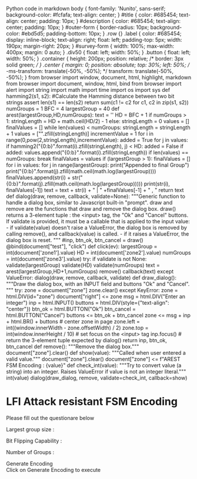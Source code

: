 Python code in markdown  body { font-family: 'Nunito', sans-serif; background-color: #fcfafa; text-align: center; } #title { color: #685454; text-align: center; padding: 10px; } #description { color: #685454; text-align: center; padding: 10px; } #outer-form { border-radius: 10px; background-color: #ebd5d5; padding-bottom: 10px; } .row {} .label { color: #685454; display: inline-block; text-align: right; float: left; padding-top: 5px; width: 190px; margin-right: 20px; } #survey-form { width: 100%; max-width: 400px; margin: 0 auto; } .div50 { float: left; width: 50%; } .button { float: left; width: 50%; } .container { height: 200px; position: relative; /* border: 3px solid green; */ } .center { margin: 0; position: absolute; top: 30%; left: 50%; /* -ms-transform: translate(-50%, -50%); */ transform: translate(-50%, -50%); } from browser import window, document, html, highlight, markdown from browser import document, window, html, bind from browser import alert import string import math import time import os import sys def hamming2(s1, s2): #Calculate the Hamming distance between two bit strings assert len(s1) == len(s2) return sum(c1 != c2 for c1, c2 in zip(s1, s2)) numGroups = 1 BFC = 4 largestGroup = 40 def arest(largestGroup,HD,numGroups): text = '' HD = BFC + 1 if numGroups > 1: stringLength = HD + math.ceil(HD/2) - 1 else: stringLength = 0 values = \[\] finalValues = \[\] while len(values) &lt; numGroups: stringLength = stringLength + 1 values = \["".zfill(stringLength)\] incrementValue = 1 for i in range(0,pow(2,stringLength),incrementValue): added = True for j in values: if hamming2("{0:b}".format(i).zfill(stringLength), j) < HD: added = False if added: values.append("{0:b}".format(i).zfill(stringLength)) if len(values) == numGroups: break finalValues = values if (largestGroup &gt; 1): finalValues = \[\] for i in values: for j in range(largestGroup): print("Appended to final Group") print("{0:b}".format(j).zfill(math.ceil(math.log(largestGroup)))) finalValues.append(str(i) + str("{0:b}".format(j).zfill(math.ceil(math.log(largestGroup))))) print(str(i), finalValues\[-1\]) text = text + str(i) + " | " +finalValues\[-1\] + " , " return text def dialog(draw, remove, callback, validate=None): """Generic function to handle a dialog box, similar to Javascript built-in "prompt". draw and remove are the functions that draw and remove the dialog box. draw() returns a 3-element tuple : the &lt;input&gt; tag, the "Ok" and "Cancel" buttons. If validate is provided, it must be a callable that is applied to the input value: - if validate(value) doesn't raise a ValueError, the dialog box is removed by calling remove(), and callback(value) is called. - if it raises a ValueError, the dialog box is reset. """ #inp, btn\_ok, btn\_cancel = draw() @bind(document\["test"\], "click") def click(ev): largestGroup = int(document\['zone1'\].value) HD = int(document\['zone2'\].value) numGroups = int(document\['zone3'\].value) try: if validate is not None: validate(largestGroup) validate(HD) validate(numGroups) text = arest(largestGroup,HD+1,numGroups) remove() callback(text) except ValueError: dialog(draw, remove, callback, validate) def draw\_dialog(): """Draw the dialog box, with an INPUT field and buttons "Ok" and "Cancel". """ try: zone = document\["zone"\] zone.clear() except KeyError: zone = html.DIV(id="zone") document\["right"\] &lt;= zone msg = html.DIV("Enter an integer") inp = html.INPUT() buttons = html.DIV(style={"text-align": "center"}) btn\_ok = html.BUTTON("Ok") btn\_cancel = html.BUTTON("Cancel") buttons <= btn\_ok + btn\_cancel zone <= msg + inp + html.BR() + buttons # center zone in page zone.left = int((window.innerWidth - zone.offsetWidth) / 2) zone.top = int(window.innerHeight / 10) # set focus on the <input&gt; tag inp.focus() # return the 3-element tuple expected by dialog() return inp, btn\_ok, btn\_cancel def remove(): """Remove the dialog box.""" document\["zone"\].clear() def show(value): """Called when user entered a valid value.""" document\["zone"\].clear() document\["zone"\] <= f"AREST FSM Encoding : {value}" def check\_int(value): """Try to convert value (a string) into an integer. Raises ValueError if value is not an integer literal.""" int(value) dialog(draw\_dialog, remove, validate=check\_int, callback=show) 

LFI Attack resistant FSM Encoding
=================================

Please fill out the questionare below

Largest group size : 

Bit Flipping Capability : 

Number of Groups : 

Generate Encoding  
Click on Generate Encoding to execute

